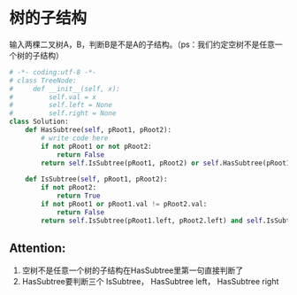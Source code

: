 # 树的子结构

输入两棵二叉树A，B，判断B是不是A的子结构。（ps：我们约定空树不是任意一个树的子结构）

```python
# -*- coding:utf-8 -*-
# class TreeNode:
#     def __init__(self, x):
#         self.val = x
#         self.left = None
#         self.right = None
class Solution:
    def HasSubtree(self, pRoot1, pRoot2):
        # write code here
        if not pRoot1 or not pRoot2:
            return False
        return self.IsSubtree(pRoot1, pRoot2) or self.HasSubtree(pRoot1.right, pRoot2) or self.HasSubtree(pRoot1.left, pRoot2)
        
    def IsSubtree(self, pRoot1, pRoot2):
        if not pRoot2:
            return True
        if not pRoot1 or pRoot1.val != pRoot2.val:
            return False
        return self.IsSubtree(pRoot1.left, pRoot2.left) and self.IsSubtree(pRoot1.right, pRoot2.right)
```

## Attention:
1. 空树不是任意一个树的子结构在HasSubtree里第一句直接判断了
2. HasSubtree要判断三个 IsSubtree， HasSubtree left， HasSubtree right
